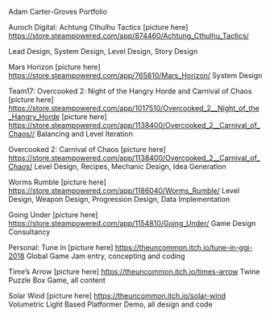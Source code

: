 Adam Carter-Groves Portfolio
 
Auroch Digital:
Achtung Cthulhu Tactics
[picture here]
https://store.steampowered.com/app/874460/Achtung_Cthulhu_Tactics/
 
Lead Design, System Design, Level Design, Story Design
 
Mars Horizon
[picture here]
https://store.steampowered.com/app/765810/Mars_Horizon/
System Design
 
Team17:
Overcooked 2: Night of the Hangry Horde and Carnival of Chaos
[picture here]
https://store.steampowered.com/app/1017510/Overcooked_2__Night_of_the_Hangry_Horde
[picture here]
https://store.steampowered.com/app/1138400/Overcooked_2__Carnival_of_Chaos//
Balancing and Level Iteration
 
Overcooked 2: Carnival of Chaos
[picture here]
https://store.steampowered.com/app/1138400/Overcooked_2__Carnival_of_Chaos/
Level Design, Recipes, Mechanic Design, Idea Generation
 
Worms Rumble
[picture here]
https://store.steampowered.com/app/1186040/Worms_Rumble/
Level Design, Weapon Design, Progression Design, Data Implementation
 
Going Under
[picture here]
https://store.steampowered.com/app/1154810/Going_Under/
Game Design Consultancy
 
Personal:
Tune In
[picture here]
https://theuncommon.itch.io/tune-in-ggj-2018
Global Game Jam entry, concepting and coding
 
Time’s Arrow
[picture here]
https://theuncommon.itch.io/times-arrow
Twine Puzzle Box Game, all content
 
Solar Wind
[picture here]
https://theuncommon.itch.io/solar-wind
Volumetric Light Based Platformer Demo, all design and code
